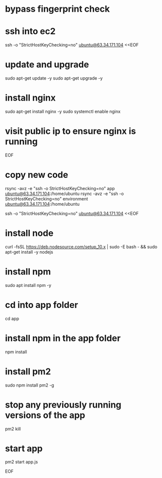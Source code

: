 # bypass fingerprint check
# ssh into ec2
ssh -o  "StrictHostKeyChecking=no" ubuntu@63.34.171.104 <<EOF
# update and upgrade
sudo apt-get update -y
sudo apt-get upgrade -y

# install nginx
sudo apt-get install nginx -y
sudo systemctl enable nginx

# visit public ip to ensure nginx is running

EOF

# copy new code
rsync -avz -e "ssh -o StrictHostKeyChecking=no" app ubuntu@63.34.171.104:/home/ubuntu
rsync -avz -e "ssh -o StrictHostKeyChecking=no" environment ubuntu@63.34.171.104:/home/ubuntu

ssh -o  "StrictHostKeyChecking=no" ubuntu@63.34.171.104 <<EOF
# install node
curl -fsSL https://deb.nodesource.com/setup_10.x | sudo -E bash - && sudo apt-get install -y nodejs

# install npm
sudo apt install npm -y

# cd into app folder
cd app

# install npm in the app folder
npm install

# install pm2
sudo npm install pm2 -g

# stop any previously running versions of the app
pm2 kill

# start app
pm2 start app.js

EOF
